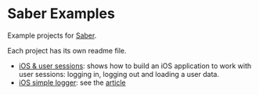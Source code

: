 # Saber Examples

Example projects for [Saber](https://github.com/apleshkov/saber).

Each project has its own readme file.

- [iOS & user sessions](SaberIOSSessionExample): shows how to build an iOS application to work with user sessions: logging in, logging out and loading a user data.
- [iOS simple logger](SaberIOSLogger): see the [article](https://medium.com/@andrew.pleshkov/saber-code-generated-di-ioc-for-swift-f38bbcb5de16)